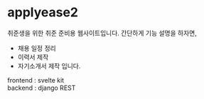 # applyease2

취준생을 위한 취준 준비용 웹사이트입니다. 
간단하게 기능 설명을 하자면, 
 - 채용 일정 정리
 - 이력서 제작
 - 자기소개서 제작
입니다.

frontend : svelte kit    
backend : django REST
